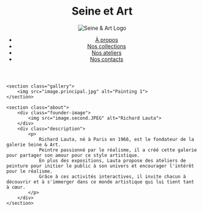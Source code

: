 <!DOCTYPE html>
<html lang="fr">
<head>
    <meta charset="UTF-8">
    <meta name="viewport" content="width=device-width, initial-scale=1.0">
    <title>Seine & Art</title>
    <link rel="stylesheet" href="style.css">
</head>
<body>
    <header>
            <h1>Seine et Art</h1>
        <div class="logo">
            <img src="logo.jpg" alt="Seine & Art Logo">
        </div>
        <nav>
            <ul>
                <li><a href="#about">À propos</a></li>
                <li><a href="#collections">Nos collections</a></li>
                <li><a href="#workshops">Nos ateliers</a></li>
                <li><a href="#contact">Nos contacts</a></li>
            </ul>
        </nav>
    </header>

    <section class="gallery">
        <img src="image.principal.jpg" alt="Painting 1">
    </section>

    <section class="about">
        <div class="founder-image">
            <img src="image.second.JPEG" alt="Richard Lauta">
        </div>
        <div class="description">
            <p>
                Richard Lauta, né à Paris en 1966, est le fondateur de la galerie Seine & Art.
                Peintre passionné par le réalisme, il a créé cette galerie pour partager son amour pour ce style artistique.
                En plus des expositions, Lauta propose des ateliers de peinture pour initier le public à son univers et encourager l'intérêt pour le réalisme.
                Grâce à ces activités interactives, il invite chacun à découvrir et à s'immerger dans ce monde artistique qui lui tient tant à cœur.
            </p>
        </div>
    </section>
</body>
</html>
